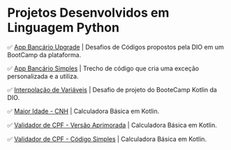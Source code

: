 # Projetos Desenvolvidos em Linguagem Python

✅ [App Bancário Upgrade](https://github.com/Carlos-CGS/ProjetosPython/tree/main/App%20Banc%C3%A1rio%20Upgrade) | Desafios de Códigos propostos pela DIO em um BootCamp da plataforma.

✅ [App Bancário Simples](https://github.com/Carlos-CGS/ProjetosPython/tree/main/App%20Banc%C3%A1rio) | Trecho de código que cria uma exceção personalizada e a utiliza.

✅ [Interpolação de Variáveis](https://github.com/Carlos-CGS/ProjetosKotlin/tree/main/aprenda-kotlin-com-exemplos-lab-main) | Desafio de projeto do BooteCamp Kotlin da DIO.

✅ [Maior Idade - CNH](https://github.com/Carlos-CGS/ProjetosKotlin/tree/main/calculadora_simples_Kotlin-main) | Calculadora Básica em Kotlin. 

✅ [Validador de CPF - Versão Aprimorada](https://github.com/Carlos-CGS/ProjetosKotlin/tree/main/calculadora_simples_Kotlin-main) | Calculadora Básica em Kotlin. 

✅ [Validador de CPF - Código Simples](https://github.com/Carlos-CGS/ProjetosKotlin/tree/main/calculadora_simples_Kotlin-main) | Calculadora Básica em Kotlin. 
